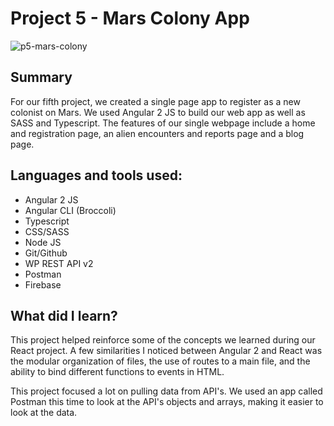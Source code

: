 # Project 5 - Mars Colony App
![p5-mars-colony](https://cloud.githubusercontent.com/assets/18318804/16755198/b97c99ac-47ae-11e6-933e-72bf90a9f628.jpg)

## Summary
For our fifth project, we created a single page app to register as a new colonist on Mars.  We used Angular 2 JS to build our web app as well as SASS and Typescript. The features of our single webpage include a home and registration page, an alien encounters and reports page and a blog page.

## Languages and tools used:
- Angular 2 JS
- Angular CLI (Broccoli)
- Typescript
- CSS/SASS
- Node JS
- Git/Github
- WP REST API v2
- Postman
- Firebase

## What did I learn?
This project helped reinforce some of the concepts we learned during our React project. A few similarities I noticed between Angular 2 and React was the modular organization of files, the use of routes to a main file, and the ability to bind different functions to events in HTML.

This project focused a lot on pulling data from API's. We used an app called Postman this time to look at the API's objects and arrays, making it easier to look at the data.

